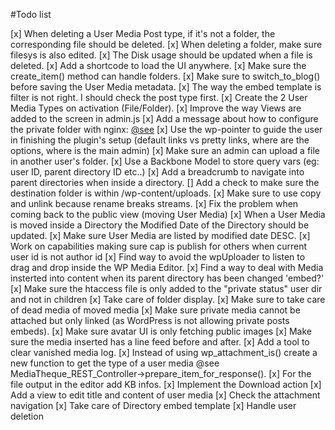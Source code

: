 #Todo list

[x] When deleting a User Media Post type, if it's not a folder, the corresponding file should be deleted.
[x] When deleting a folder, make sure filesys is also edited.
[x] The Disk usage should be updated when a file is deleted.
[x] Add a shortcode to load the UI anywhere.
[x] Make sure the create_item() method can handle folders.
[x] Make sure to switch_to_blog() before saving the User Media metadata.
[x] The way the embed template is filter is not right. I should check the post type first.
[x] Create the 2 User Media Types on activation (File/Folder).
[x] Improve the way Views are added to the screen in admin.js
[x] Add a message about how to configure the private folder with nginx: [@see](http://nicknotfound.com/2009/01/12/iphone-website-with-nginx/)
[x] Use the wp-pointer to guide the user in finishing the plugin's setup (default links vs pretty links, where are the options, where is the main admin)
[x] Make sure an admin can upload a file in another user's folder.
[x] Use a Backbone Model to store query vars (eg: user ID, parent directory ID etc..)
[x] Add a breadcrumb to navigate into parent directories when inside a directory.
[] Add a check to make sure the destination folder is within /wp-content/uploads.
[x] Make sure to use copy and unlink because rename breaks streams.
[x] Fix the problem when coming back to the public view (moving User Media)
[x] When a User Media is moved inside a Directory the Modified Date of the Directory should be updated.
[x] Make sure User Media are listed by modified date DESC.
[x] Work on capabilities making sure cap is publish for others when current user id is not author id
[x] Find way to avoid the wpUploader to listen to drag and drop inside the WP Media Editor.
[x] Find a way to deal with Media insterted into content when its parent directory has been changed 'embed?'
[x] Make sure the htaccess file is only added to the "private status" user dir and not in children
[x] Take care of folder display.
[x] Make sure to take care of dead media of moved media
[x] Make sure private media cannot be attached but only linked (as WordPress is not allowing private posts embeds).
[x] Make sure avatar UI is only fetching public images
[x] Make sure the media inserted has a line feed before and after.
[x] Add a tool to clear vanished media log.
[x] Instead of using wp_attachment_is() create a new function to get the type of a user media @see MediaTheque_REST_Controller->prepare_item_for_response().
[x] For the file output in the editor add KB infos.
[x] Implement the Download action
[x] Add a view to edit title and content of user media
[x] Check the attachment navigation
[x] Take care of Directory embed template
[x] Handle user deletion
